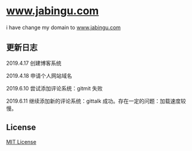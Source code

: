 # www.jabingu.com

i have change my domain to www.jabingu.com



## 更新日志

2019.4.17 创建博客系统

2019.4.18 申请个人网站域名

2019.6.10 尝试添加评论系统：gitmit 失败

2019.6.11 继续添加新的评论系统：gittalk 成功。存在一定的问题：加载速度较慢。



## License

[MIT License](https://github.com/Gaohaoyang/gaohaoyang.github.io/blob/master/LICENSE.md)
